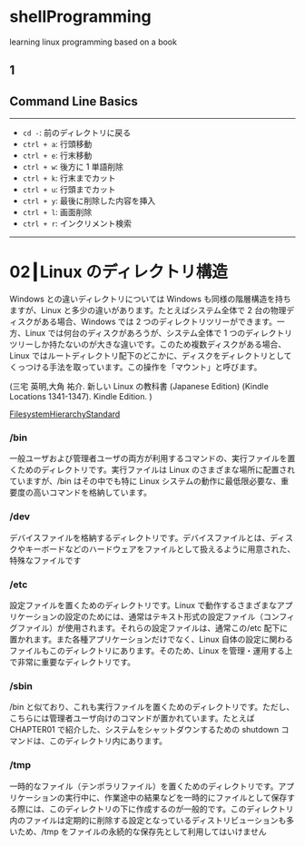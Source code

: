# shellProgramming

learning linux programming based on a book

## 1

## Command Line Basics

---

- `cd -`: 前のディレクトリに戻る
- `ctrl + a`: 行頭移動
- `ctrl + e`: 行末移動
- `ctrl + w`: 後方に 1 単語削除
- `ctrl + k`: 行末までカット
- `ctrl + u`: 行頭までカット
- `ctrl + y`: 最後に削除した内容を挿入
- `ctrl + l`: 画面削除
- `ctrl + r`: インクリメント検索

---

# 02┃Linux のディレクトリ構造

Windows との違いディレクトリについては Windows も同様の階層構造を持ちますが、Linux と多少の違いがあります。たとえばシステム全体で 2 台の物理ディスクがある場合、Windows では 2 つのディレクトリツリーができます。一方、Linux では何台のディスクがあろうが、システム全体で 1 つのディレクトリツリーしか持たないのが大きな違いです。このため複数ディスクがある場合、Linux ではルートディレクトリ配下のどこかに、ディスクをディレクトリとしてくっつける手法を取っています。この操作を「マウント」と呼びます。

(三宅 英明,大角 祐介. 新しい Linux の教科書 (Japanese Edition) (Kindle Locations 1341-1347). Kindle Edition. )

[FilesystemHierarchyStandard](http://www.pathname.com/fhs/)

### /bin

一般ユーザおよび管理者ユーザの両方が利用するコマンドの、実行ファイルを置くためのディレクトリです。実行ファイルは Linux のさまざまな場所に配置されていますが、/bin はその中でも特に Linux システムの動作に最低限必要な、重要度の高いコマンドを格納しています。

### /dev

デバイスファイルを格納するディレクトリです。デバイスファイルとは、ディスクやキーボードなどのハードウェアをファイルとして扱えるように用意された、特殊なファイルです

### /etc

設定ファイルを置くためのディレクトリです。Linux で動作するさまざまなアプリケーションの設定のためには、通常はテキスト形式の設定ファイル（コンフィグファイル）が使用されます。それらの設定ファイルは、通常この/etc 配下に置かれます。また各種アプリケーションだけでなく、Linux 自体の設定に関わるファイルもこのディレクトリにあります。そのため、Linux を管理・運用する上で非常に重要なディレクトリです。

### /sbin

/bin と似ており、これも実行ファイルを置くためのディレクトリです。ただし、こちらには管理者ユーザ向けのコマンドが置かれています。たとえば CHAPTER01 で紹介した、システムをシャットダウンするための shutdown コマンドは、このディレクトリ内にあります。

### /tmp

一時的なファイル（テンポラリファイル）を置くためのディレクトリです。アプリケーションの実行中に、作業途中の結果などを一時的にファイルとして保存する際には、このディレクトリの下に作成するのが一般的です。このディレクトリ内のファイルは定期的に削除する設定となっているディストリビューションも多いため、/tmp をファイルの永続的な保存先として利用してはいけません
